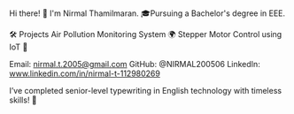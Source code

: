 Hi there! 👋 I'm Nirmal Thamilmaran.
🎓Pursuing a Bachelor's degree in EEE.

🛠️ Projects
Air Pollution Monitoring System 🌍
Stepper Motor Control using IoT 🤖

Email: nirmal.t.2005@gmail.com
GitHub: @NIRMAL200506
LinkedIn: www.linkedin.com/in/nirmal-t-112980269

I’ve completed senior-level typewriting in English technology with timeless skills! 📝
